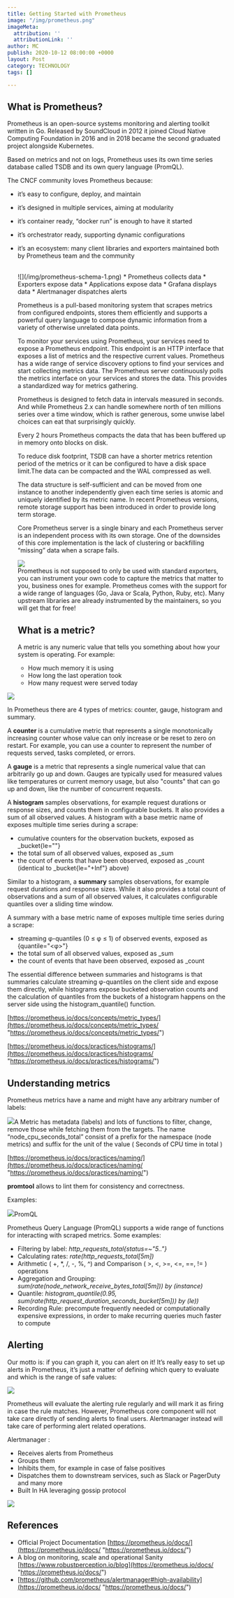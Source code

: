 ```yaml
---
title: Getting Started with Prometheus
image: "/img/prometheus.png"
imageMeta:
  attribution: ''
  attributionLink: ''
author: MC
publish: 2020-10-12 08:00:00 +0000
layout: Post
category: TECHNOLOGY
tags: []

---
```

## What is Prometheus?

Prometheus is an open-source systems monitoring and alerting toolkit written in Go. Released by SoundCloud in 2012 it joined Cloud Native Computing Foundation in 2016 and in 2018 became the second graduated project alongside Kubernetes.

Based on metrics and not on logs, Prometheus uses its own time series database called TSDB and its own query language (PromQL).

The CNCF community loves Prometheus because:

* it’s easy to configure, deploy, and maintain
* it’s designed in multiple services, aiming at modularity
* it’s container ready, “docker run” is enough to have it started
* it’s orchestrator ready, supporting dynamic configurations
* it’s an ecosystem: many client libraries and exporters maintained both by Prometheus team and the community

  <br/>  
  ![](/img/prometheus-schema-1.png)
  * Prometheus collects data
  * Exporters expose data
  * Applications expose data
  * Grafana displays data
  * Alertmanager dispatches alerts

  Prometheus is a pull-based monitoring system that scrapes metrics from configured endpoints, stores them efficiently and supports a powerful query language to compose dynamic information from a variety of otherwise unrelated data points.

  To monitor your services using Prometheus, your services need to expose a Prometheus endpoint. This endpoint is an HTTP interface that exposes a list of metrics and the respective current values. Prometheus has a wide range of service discovery options to find your services and start collecting metrics data. The Prometheus server continuously polls the metrics interface on your services and stores the data. This provides a standardized way for metrics gathering.

  Prometheus is designed to fetch data in intervals measured in seconds. And while Prometheus 2.x can handle somewhere north of ten millions series over a time window, which is rather generous, some unwise label choices can eat that surprisingly quickly.

  Every 2 hours Prometheus compacts the data that has been buffered up in memory onto blocks on disk.

  To reduce disk footprint, TSDB can have a shorter metrics retention period of the metrics or it can be configured to have a disk space limit.The data can be compacted and the WAL compressed as well.

  The data structure is self-sufficient and can be moved from one instance to another independently given each time series is atomic and uniquely identified by its metric name. In recent Prometheus versions, remote storage support has been introduced in order to provide long term storage.

  Core Prometheus server is a single binary and each Prometheus server is an independent process with its own storage. One of the downsides of this core implementation is the lack of clustering or backfilling “missing” data when a scrape fails.

  ![](/img/prometheus_logos.png)  
  Prometheus is not supposed to only be used with standard exporters, you can instrument your own code to capture the metrics that matter to you, business ones for example. Prometheus comes with the support for a wide range of languages (Go, Java or Scala, Python, Ruby, etc). Many upstream libraries are already instrumented by the maintainers, so you will get that for free!

  ## What is a metric?

  A metric is any numeric value that tells you something about how your system is operating. For example:
  * How much memory it is using
  * How long the last operation took
  * How many request were served today

![](/img/schema-3.png)

In Prometheus there are 4 types of metrics: counter, gauge, histogram and summary.

A **counter** is a cumulative metric that represents a single monotonically increasing counter whose value can only increase or be reset to zero on restart. For example, you can use a counter to represent the number of requests served, tasks completed, or errors.

A **gauge** is a metric that represents a single numerical value that can arbitrarily go up and down. Gauges are typically used for measured values like temperatures or current memory usage, but also "counts" that can go up and down, like the number of concurrent requests.

A **histogram** samples observations, for example request durations or response sizes, and counts them in configurable buckets. It also provides a sum of all observed values. A histogram with a base metric name of <basename> exposes multiple time series during a scrape:

* cumulative counters for the observation buckets, exposed as <basename>_bucket{le="<upper inclusive bound>"}
* the total sum of all observed values, exposed as <basename>_sum
* the count of events that have been observed, exposed as <basename>_count (identical to <basename>_bucket{le="+Inf"} above)

Similar to a histogram, a **summary** samples observations, for example request durations and response sizes. While it also provides a total count of observations and a sum of all observed values, it calculates configurable quantiles over a sliding time window.

A summary with a base metric name of <basename> exposes multiple time series during a scrape:

* streaming φ-quantiles (0 ≤ φ ≤ 1) of observed events, exposed as <basename>{quantile="<φ>"}
* the total sum of all observed values, exposed as <basename>_sum
* the count of events that have been observed, exposed as <basename>_count

The essential difference between summaries and histograms is that summaries calculate streaming φ-quantiles on the client side and expose them directly, while histograms expose bucketed observation counts and the calculation of quantiles from the buckets of a histogram happens on the server side using the histogram_quantile() function.

[https://prometheus.io/docs/concepts/metric_types/](https://prometheus.io/docs/concepts/metric_types/ "https://prometheus.io/docs/concepts/metric_types/")

[https://prometheus.io/docs/practices/histograms/](https://prometheus.io/docs/practices/histograms/ "https://prometheus.io/docs/practices/histograms/")

## Understanding metrics

Prometheus metrics have a name and might have any arbitrary number of labels:

![](/img/schermata-2020-10-12-alle-10-00-56.png)A Metric has metadata (labels) and lots of functions to filter, change, remove those while fetching them from the targets. The name “node_cpu_seconds_total” consist of a prefix for the namespace (node metrics) and suffix for the unit of the value ( Seconds of CPU time in total )

[https://prometheus.io/docs/practices/naming/](https://prometheus.io/docs/practices/naming/ "https://prometheus.io/docs/practices/naming/")

**promtool** allows to lint them for consistency and correctness.

Examples:

![](/img/schermata-2020-10-12-alle-10-02-13.png)PromQL

Prometheus Query Language (PromQL) supports a wide range of functions for interacting with scraped metrics. Some examples:

* Filtering by label: _http_requests_total{status=\~"5.."}_
* Calculating rates: _rate(http_requests_total\[5m\])_
* Arithmetic ( +, *, /, -, %, ^) and Comparison ( >, <, >=, <=, ==, != ) operations
* Aggregation and Grouping: _sum(rate(node_network_receive_bytes_total\[5m\])) by (instance)_
* Quantile: _histogram_quantile(0.95, sum(rate(http_request_duration_seconds_bucket\[5m\])) by (le))_
* Recording Rule: precompute frequently needed or computationally expensive expressions, in order to make recurring queries much faster to compute

## Alerting

Our motto is: if you can graph it, you can alert on it! It’s really easy to set up alerts in Prometheus, it’s just a matter of defining which query to evaluate and which is the range of safe values:

![](/img/schermata-2020-10-12-alle-10-02-22.png)

Prometheus will evaluate the alerting rule regularly and will mark it as firing in case the rule matches. However, Prometheus core component will not take care directly of sending alerts to final users. Alertmanager instead will take care of performing alert related operations.

Alertmanager :

* Receives alerts from Prometheus
* Groups them
* Inhibits them, for example in case of false positives
* Dispatches them to downstream services, such as Slack or PagerDuty and many more
* Built In HA leveraging gossip protocol

![](/img/schema_prometheus.png)

## References

* Official Project Documentation [https://prometheus.io/docs/](https://prometheus.io/docs/ "https://prometheus.io/docs/")
* A blog on monitoring, scale and operational Sanity [https://www.robustperception.io/blog](https://prometheus.io/docs/ "https://prometheus.io/docs/")
* [https://github.com/prometheus/alertmanager#high-availability](https://prometheus.io/docs/ "https://prometheus.io/docs/")